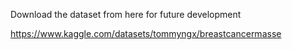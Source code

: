 Download the dataset from here 
for future development

https://www.kaggle.com/datasets/tommyngx/breastcancermasse








